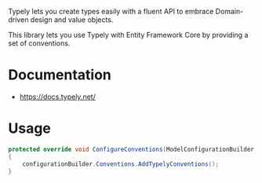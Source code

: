 Typely lets you create types easily with a fluent API to embrace Domain-driven design and value objects.

This library lets you use Typely with Entity Framework Core by providing a set of conventions.

# Documentation

- https://docs.typely.net/

# Usage

```csharp
protected override void ConfigureConventions(ModelConfigurationBuilder configurationBuilder)
{
    configurationBuilder.Conventions.AddTypelyConventions();
}
```
